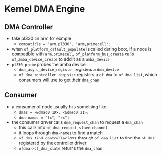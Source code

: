 Kernel DMA Engine
=================

## DMA Controller

- take pl330 on arm for exmple
  - `compatible = "arm,pl330", "arm,primecell";`
- when `of_platform_default_populate` is called during boot, if a node is
  compatible with `arm,primecell`, `of_platform_bus_create` calls
  `of_amba_device_create` to add it as a `amba_device`
- `pl330_probe` probes the amba device
  - `dma_async_device_register` registers a `dma_device`
  - `of_dma_controller_register` registers a `of_dma` to `of_dma_list`, which
    consumers will use to get their `dma_chan`

## Consumer

- a consumer of node usually has something like
  - `dmas = <&dmac0 10>, <&dmac0 11>;`
  - `dma-names = "tx", "rx";`
- the consumer driver calls `dma_request_chan` to request a `dma_chan`
  - this calls into `of_dma_request_slave_channel`
  - it loops through `dma-names` to find a match
  - `of_dma_find_controller` lops through `of_dma_list` to find the `of_dma`
    registered by the controller driver
  - `ofdma->of_dma_xlate` returns the `dma_chan`
